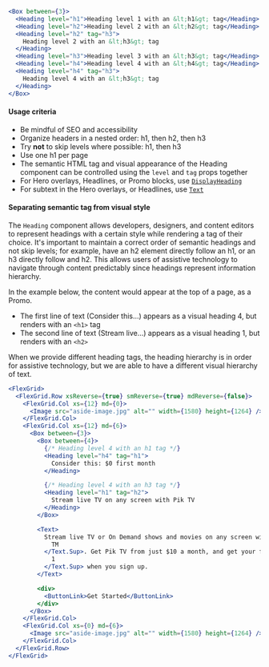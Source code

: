 ```jsx
<Box between={3}>
  <Heading level="h1">Heading level 1 with an &lt;h1&gt; tag</Heading>
  <Heading level="h2">Heading level 2 with an &lt;h2&gt; tag</Heading>
  <Heading level="h2" tag="h3">
    Heading level 2 with an &lt;h3&gt; tag
  </Heading>
  <Heading level="h3">Heading level 3 with an &lt;h3&gt; tag</Heading>
  <Heading level="h4">Heading level 4 with an &lt;h4&gt; tag</Heading>
  <Heading level="h4" tag="h3">
    Heading level 4 with an &lt;h3&gt; tag
  </Heading>
</Box>
```

#### Usage criteria

* Be mindful of SEO and accessibility
* Organize headers in a nested order: h1, then h2, then h3
* Try **not** to skip levels where possible: h1, then h3
* Use one h1 per page
* The semantic HTML tag and visual appearance of the Heading component can be controlled using the `level` and `tag` props together
* For Hero overlays, Headlines, or Promo blocks, use [`DisplayHeading`](#displayheading)
* For subtext in the Hero overlays, or Headlines, use [`Text`](#text)

#### Separating semantic tag from visual style

The `Heading` component allows developers, designers, and content editors to represent headings with a certain style
while rendering a tag of their choice. It's important to maintain a correct order of semantic headings and not skip
levels; for example, have an h2 element directly follow an h1, or an h3 directly follow and h2. This allows users of
assistive technology to navigate through content predictably since headings represent information
hierarchy.

In the example below, the content would appear at the top of a page, as a Promo.

* The first line of text (Consider this...) appears as a visual heading 4, but renders with an `<h1>` tag
* The second line of text (Stream live...) appears as a visual heading 1, but renders with an `<h2>`

When we provide different heading tags, the heading hierarchy is in order for assistive technology, but we are able
to have a different visual hierarchy of text.

```jsx
<FlexGrid>
  <FlexGrid.Row xsReverse={true} smReverse={true} mdReverse={false}>
    <FlexGrid.Col xs={12} md={0}>
      <Image src="aside-image.jpg" alt="" width={1580} height={1264} />
    </FlexGrid.Col>
    <FlexGrid.Col xs={12} md={6}>
      <Box between={3}>
        <Box between={4}>
          {/* Heading level 4 with an h1 tag */}
          <Heading level="h4" tag="h1">
            Consider this: $0 first month
          </Heading>

          {/* Heading level 4 with an h3 tag */}
          <Heading level="h1" tag="h2">
            Stream live TV on any screen with Pik TV
          </Heading>
        </Box>

        <Text>
          Stream live TV or On Demand shows and movies on any screen with TELUS Pik TV<Text.Sup>
            TM
          </Text.Sup>. Get Pik TV from just $10 a month, and get your first month for $0<Text.Sup>
            1
          </Text.Sup> when you sign up.
        </Text>

        <div>
          <ButtonLink>Get Started</ButtonLink>
        </div>
      </Box>
    </FlexGrid.Col>
    <FlexGrid.Col xs={0} md={6}>
      <Image src="aside-image.jpg" alt="" width={1580} height={1264} />
    </FlexGrid.Col>
  </FlexGrid.Row>
</FlexGrid>
```
